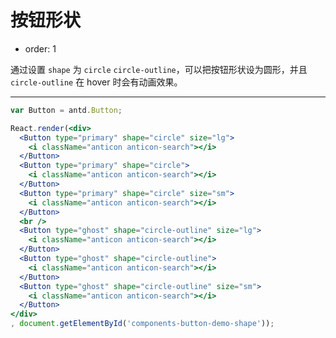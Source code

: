 # 按钮形状

- order: 1

通过设置 `shape` 为 `circle` `circle-outline`，可以把按钮形状设为圆形，并且 `circle-outline` 在 hover 时会有动画效果。

---

````jsx
var Button = antd.Button;

React.render(<div>
  <Button type="primary" shape="circle" size="lg">
    <i className="anticon anticon-search"></i>
  </Button>
  <Button type="primary" shape="circle">
    <i className="anticon anticon-search"></i>
  </Button>
  <Button type="primary" shape="circle" size="sm">
    <i className="anticon anticon-search"></i>
  </Button>
  <br />
  <Button type="ghost" shape="circle-outline" size="lg">
    <i className="anticon anticon-search"></i>
  </Button>
  <Button type="ghost" shape="circle-outline">
    <i className="anticon anticon-search"></i>
  </Button>
  <Button type="ghost" shape="circle-outline" size="sm">
    <i className="anticon anticon-search"></i>
  </Button>
</div>
, document.getElementById('components-button-demo-shape'));
````

<style>
#components-button-demo-shape .ant-btn {
  margin-right: 8px;
  margin-bottom: 12px;
}
</style>

